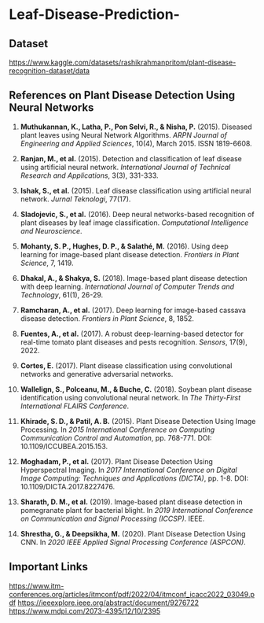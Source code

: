 # Leaf-Disease-Prediction-

## Dataset 

https://www.kaggle.com/datasets/rashikrahmanpritom/plant-disease-recognition-dataset/data

## References on Plant Disease Detection Using Neural Networks

1. **Muthukannan, K., Latha, P., Pon Selvi, R., & Nisha, P.** (2015). Diseased plant leaves using Neural Network Algorithms. *ARPN Journal of Engineering and Applied Sciences*, 10(4), March 2015. ISSN 1819-6608.
   
2. **Ranjan, M., et al.** (2015). Detection and classification of leaf disease using artificial neural network. *International Journal of Technical Research and Applications*, 3(3), 331-333.

3. **Ishak, S., et al.** (2015). Leaf disease classification using artificial neural network. *Jurnal Teknologi*, 77(17).

4. **Sladojevic, S., et al.** (2016). Deep neural networks-based recognition of plant diseases by leaf image classification. *Computational Intelligence and Neuroscience*.

5. **Mohanty, S. P., Hughes, D. P., & Salathé, M.** (2016). Using deep learning for image-based plant disease detection. *Frontiers in Plant Science*, 7, 1419.

6. **Dhakal, A., & Shakya, S.** (2018). Image-based plant disease detection with deep learning. *International Journal of Computer Trends and Technology*, 61(1), 26-29.

7. **Ramcharan, A., et al.** (2017). Deep learning for image-based cassava disease detection. *Frontiers in Plant Science*, 8, 1852.

8. **Fuentes, A., et al.** (2017). A robust deep-learning-based detector for real-time tomato plant diseases and pests recognition. *Sensors*, 17(9), 2022.

9. **Cortes, E.** (2017). Plant disease classification using convolutional networks and generative adversarial networks.

10. **Wallelign, S., Polceanu, M., & Buche, C.** (2018). Soybean plant disease identification using convolutional neural network. In *The Thirty-First International FLAIRS Conference*.

11. **Khirade, S. D., & Patil, A. B.** (2015). Plant Disease Detection Using Image Processing. In *2015 International Conference on Computing Communication Control and Automation*, pp. 768-771. DOI: 10.1109/ICCUBEA.2015.153.

12. **Moghadam, P., et al.** (2017). Plant Disease Detection Using Hyperspectral Imaging. In *2017 International Conference on Digital Image Computing: Techniques and Applications (DICTA)*, pp. 1-8. DOI: 10.1109/DICTA.2017.8227476.

13. **Sharath, D. M., et al.** (2019). Image-based plant disease detection in pomegranate plant for bacterial blight. In *2019 International Conference on Communication and Signal Processing (ICCSP)*. IEEE.

14. **Shrestha, G., & Deepsikha, M.** (2020). Plant Disease Detection Using CNN. In *2020 IEEE Applied Signal Processing Conference (ASPCON)*.

## Important Links 

https://www.itm-conferences.org/articles/itmconf/pdf/2022/04/itmconf_icacc2022_03049.pdf
https://ieeexplore.ieee.org/abstract/document/9276722
https://www.mdpi.com/2073-4395/12/10/2395

